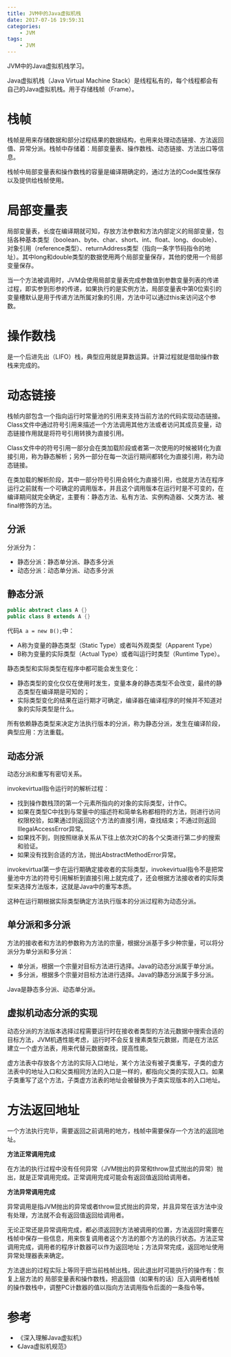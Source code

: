 ```yaml
---
title: JVM中的Java虚拟机栈
date: 2017-07-16 19:59:31
categories: 
	- JVM
tags:
	- JVM
---
```


JVM中的Java虚拟机栈学习。

<!--more-->

Java虚拟机栈（Java Virtual Machine Stack）是线程私有的，每个线程都会有自己的Java虚拟机栈。用于存储栈帧（Frame）。

# 栈帧

栈帧是用来存储数据和部分过程结果的数据结构，也用来处理动态链接、方法返回值、异常分派。栈帧中存储着：局部变量表、操作数栈、动态链接、方法出口等信息。

栈帧中局部变量表和操作数栈的容量是编译期确定的，通过方法的Code属性保存以及提供给栈帧使用。

# 局部变量表

局部变量表，长度在编译期就可知，存放方法参数和方法内部定义的局部变量，包括各种基本类型（boolean、byte、char、short、int、float、long、double）、对象引用（reference类型）、returnAddress类型（指向一条字节码指令的地址）。其中long和double类型的数据使用两个局部变量保存，其他的使用一个局部变量保存。

当一个方法被调用时，JVM会使用局部变量表完成参数值到参数变量列表的传递过程，即实参到形参的传递，如果执行的是实例方法，局部变量表中第0位索引的变量槽默认是用于传递方法所属对象的引用，方法中可以通过this来访问这个参数。

# 操作数栈

是一个后进先出（LIFO）栈，典型应用就是算数运算。计算过程就是借助操作数栈来完成的。

# 动态链接

栈帧内部包含一个指向运行时常量池的引用来支持当前方法的代码实现动态链接。Class文件中通过符号引用来描述一个方法调用其他方法或者访问其成员变量，动态链接作用就是将符号引用转换为直接引用。

Class文件中的符号引用一部分会在类加载阶段或者第一次使用的时候被转化为直接引用，称为静态解析；另外一部分在每一次运行期间都转化为直接引用，称为动态链接。

在类加载的解析阶段，其中一部分符号引用会转化为直接引用，也就是方法在程序运行之前就有一个可确定的调用版本，并且这个调用版本在运行时是不可变的，在编译期间就完全确定，主要有：静态方法、私有方法、实例构造器、父类方法、被final修饰的方法。

## 分派

分派分为：

- 静态分派：静态单分派、静态多分派
- 动态分派：动态单分派、动态多分派

## 静态分派

```java
public abstract class A {}
public class B extends A {}


```

代码`A a = new B();`中：

- A称为变量的静态类型（Static Type）或者叫外观类型（Apparent Type）
- B称为变量的实际类型（Actual Type）或者叫运行时类型（Runtime Type）。

静态类型和实际类型在程序中都可能会发生变化：

- 静态类型的变化仅仅在使用时发生，变量本身的静态类型不会改变，最终的静态类型在编译期是可知的；
- 实际类型变化的结果在运行期才可确定，编译器在编译程序的时候并不知道对象的实际类型是什么。

所有依赖静态类型来决定方法执行版本的分派，称为静态分派，发生在编译阶段，典型应用：方法重载。

## 动态分派

动态分派和重写有密切关系。

invokevirtual指令运行时的解析过程：

- 找到操作数栈顶的第一个元素所指向的对象的实际类型，计作C。
- 如果在类型C中找到与常量中的描述符和简单名称都相符的方法，则进行访问权限校验，如果通过则返回这个方法的直接引用，查找结束；不通过则返回IllegalAccessError异常。
- 如果找不到，则按照继承关系从下往上依次对C的各个父类进行第二步的搜索和验证。
- 如果没有找到合适的方法，抛出AbstractMethodError异常。

invokevirtual第一步在运行期确定接收者的实际类型，invokevirtual指令不是把常量池中方法的符号引用解析到直接引用上就完成了，还会根据方法接收者的实际类型来选择方法版本，这就是Java中的重写本质。

这种在运行期根据实际类型确定方法执行版本的分派过程称为动态分派。

## 单分派和多分派

方法的接收者和方法的参数称为方法的宗量，根据分派基于多少种宗量，可以将分派分为单分派和多分派：

- 单分派，根据一个宗量对目标方法进行选择。Java的动态分派属于单分派。
- 多分派，根据多个宗量对目标方法进行选择。Java的静态分派属于多分派。

Java是静态多分派、动态单分派。

## 虚拟机动态分派的实现

动态分派的方法版本选择过程需要运行时在接收者类型的方法元数据中搜索合适的目标方法，JVM机遇性能考虑，运行时不会反复搜素类型元数据，而是在方法区建立一个虚方法表，用来代替元数据查找，提高性能。

虚方法表中存放各个方法的实际入口地址，某个方法没有被子类重写，子类的虚方法表中的地址入口和父类相同方法的入口是一样的，都指向父类的实现入口。如果子类重写了这个方法，子类虚方法表的地址会被替换为子类实现版本的入口地址。

# 方法返回地址

一个方法执行完毕，需要返回之前调用的地方，栈帧中需要保存一个方法的返回地址。

**方法正常调用完成**

在方法的执行过程中没有任何异常（JVM抛出的异常和throw显式抛出的异常）抛出，就是正常调用完成。正常调用完成可能会有返回值返回给调用者。

**方法异常调用完成**

异常调用是指JVM抛出的异常或者throw显式抛出的异常，并且异常在该方法中没有处理，方法就不会有返回值返回给调用者。

无论正常还是异常调用完成，都必须返回到方法被调用的位置，方法返回时需要在栈帧中保存一些信息，用来恢复调用者这个方法的那个方法的执行状态。方法正常调用完成，调用者的程序计数器可以作为返回地址；方法异常完成，返回地址使用异常处理器表来确定。

方法退出的过程实际上等同于把当前栈帧出栈，因此退出时可能执行的操作有：恢复上层方法的
局部变量表和操作数栈，把返回值（如果有的话）压入调用者栈帧的操作数栈中，调整PC计数器的值以指向方法调用指令后面的一条指令等。

# 参考

- 《深入理解Java虚拟机》
- 《Java虚拟机规范》

